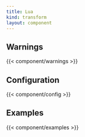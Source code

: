 ```yaml
---
title: Lua
kind: transform
layout: component
---
```


## Warnings

{{< component/warnings >}}

## Configuration

{{< component/config >}}

## Examples

{{< component/examples >}}
